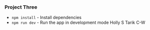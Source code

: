 ### Project Three

* `npm install` - Install dependencies
* `npm run dev` - Run the app in development mode
Holly S
Tarik C-W   